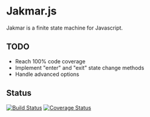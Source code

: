 # Jakmar.js

Jakmar is a finite state machine for Javascript.

## TODO

* Reach 100% code coverage
* Implement "enter" and "exit" state change methods
* Handle advanced options

## Status

[![Build Status](https://travis-ci.org/FabienDeshayes/jakmar.png?branch=master)](https://travis-ci.org/FabienDeshayes/jakmar)
[![Coverage Status](https://coveralls.io/repos/FabienDeshayes/jakmar/badge.png)](https://coveralls.io/r/FabienDeshayes/jakmar)
